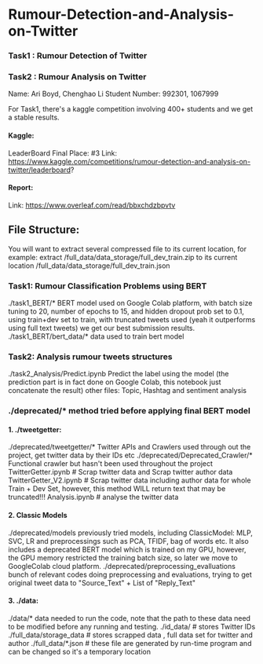 # Rumour-Detection-and-Analysis-on-Twitter
### Task1 : Rumour Detection of Twitter
### Task2 : Rumour Analysis on Twitter

Name: Ari Boyd, Chenghao Li
Student Number: 992301, 1067999

For Task1, there's a kaggle competition involving 400+ students and we get a stable results.
#### Kaggle: 
LeaderBoard Final Place: #3
Link: https://www.kaggle.com/competitions/rumour-detection-and-analysis-on-twitter/leaderboard?

#### Report:
Link: https://www.overleaf.com/read/bbxchdzbpvtv

## File Structure:

You will want to extract several compressed file to its current location, for example: extract /full_data/data_storage/full_dev_train.zip  to its current location  /full_data/data_storage/full_dev_train.json

### Task1: Rumour Classification Problems using BERT
./task1_BERT/*
BERT model used on Google Colab platform, with batch size tuning to 20, number of epochs to 15, and hidden dropout prob set to 0.1, using train+dev set to train, with truncated tweets used (yeah it outperforms using full text tweets) we get our best submission results.
./task1_BERT/bert_data/*
data used to train bert model

### Task2: Analysis rumour tweets structures
./task2_Analysis/Predict.ipynb Predict the label using the model (the prediction part is in fact done on Google Colab, this notebook just concatenate the result)
other files: Topic, Hashtag and sentiment analysis


### ./deprecated/* method tried before applying final BERT model

#### 1. ./tweetgetter:
./deprecated/tweetgetter/* Twitter APIs and Crawlers used through out the project, get twitter data by their IDs etc
./deprecated/Deprecated_Crawler/* Functional crawler but hasn't been used throughout the project
TwitterGetter.ipynb    # Scrap twitter data and Scrap twitter author data
TwitterGetter_V2.ipynb    # Scrap twitter data including author data for whole Train + Dev Set, however, this method WILL return text that may be truncated!!!
Analysis.ipynb    # analyse the twitter data

#### 2. Classic Models
./deprecated/models  previously tried models, including ClassicModel: MLP, SVC, LR and preprocessings such as PCA, TFIDF, bag of words etc. It also includes a deprecated BERT model which is trained on my GPU, however, the GPU memory restricted the training batch size, so later we move to GoogleColab cloud platform.
./deprecated/preprocessing_evalluations  bunch of relevant codes doing preprocessing and evaluations, trying to get original tweet data to "Source_Text" + List of "Reply_Text"

#### 3. ./data:
./data/* data needed to run the code, note that the path to these data need to be modified before any running and testing.
./id_data/     # stores Twitter IDs
./full_data/storage_data    # stores scrapped data , full data set for twitter and author
./full_data/*.json   # these file are generated by run-time program and can be changed so it's a temporary location

